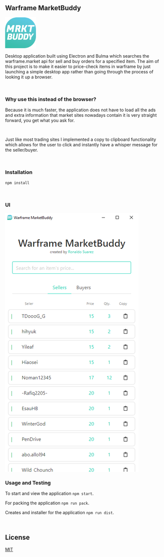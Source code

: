 ## Warframe MarketBuddy

<img src="./src/img/warframebuddyicon.png" width="100">

<br>

Desktop application built using Electron and Bulma which searches the warframe.market api for sell and buy orders for a specified item. The aim
of this project is to make it easier to price-check items in warframe by just launching a simple desktop app rather than
going through the process of looking it up a browser.

<br>

### Why use this instead of the browser?
Because it is much faster, the application does not have to load all the ads and extra information that market sites nowadays contain
it is very straight forward, you get what you ask for.

<br>

Just like most trading sites I implemented a copy to clipboard functionality which allows for the user to click and instantly have
a whisper message for the seller/buyer.

<br>

### Installation

```
npm install
```

<br>

### UI
<img src="./example.png">

<br>

### Usage and Testing
To start and view the application `npm start`.
<br>

For packing the application `npm run pack`.
<br>

Creates and installer for the application `npm run dist`.

<br>

## License
[MIT](/LICENSE)